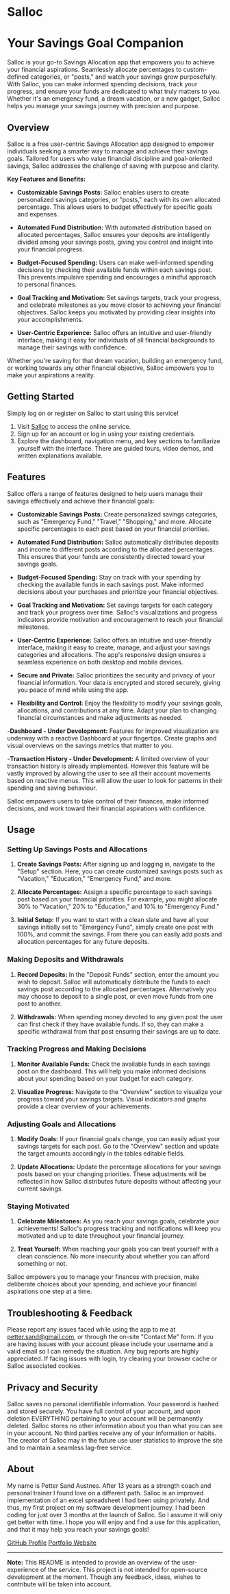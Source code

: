 # Salloc
# Your Savings Goal Companion

Salloc is your go-to Savings Allocation app that empowers you to achieve your financial aspirations. Seamlessly allocate percentages to custom-defined categories, or "posts," and watch your savings grow purposefully. With Salloc, you can make informed spending decisions, track your progress, and ensure your funds are dedicated to what truly matters to you. Whether it's an emergency fund, a dream vacation, or a new gadget, Salloc helps you manage your savings journey with precision and purpose.

## Overview

Salloc is a free user-centric Savings Allocation app designed to empower individuals seeking a smarter way to manage and achieve their savings goals. Tailored for users who value financial discipline and goal-oriented savings, Salloc addresses the challenge of saving with purpose and clarity.

**Key Features and Benefits:**

- **Customizable Savings Posts:** Salloc enables users to create personalized savings categories, or "posts," each with its own allocated percentage. This allows users to budget effectively for specific goals and expenses.

- **Automated Fund Distribution:** With automated distribution based on allocated percentages, Salloc ensures your deposits are intelligently divided among your savings posts, giving you control and insight into your financial progress.

- **Budget-Focused Spending:** Users can make well-informed spending decisions by checking their available funds within each savings post. This prevents impulsive spending and encourages a mindful approach to personal finances.

- **Goal Tracking and Motivation:** Set savings targets, track your progress, and celebrate milestones as you move closer to achieving your financial objectives. Salloc keeps you motivated by providing clear insights into your accomplishments.

- **User-Centric Experience:** Salloc offers an intuitive and user-friendly interface, making it easy for individuals of all financial backgrounds to manage their savings with confidence.

Whether you're saving for that dream vacation, building an emergency fund, or working towards any other financial objective, Salloc empowers you to make your aspirations a reality.

## Getting Started

Simply log on or register on Salloc to start using this service!

1. Visit [Salloc](https://pettersa.com/salloc/) to access the online service.
2. Sign up for an account or log in using your existing credentials.
3. Explore the dashboard, navigation menu, and key sections to familiarize yourself with the interface. There are guided tours, video demos, and written explanations available.

## Features

Salloc offers a range of features designed to help users manage their savings effectively and achieve their financial goals:

- **Customizable Savings Posts:** Create personalized savings categories, such as "Emergency Fund," "Travel," "Shopping," and more. Allocate specific percentages to each post based on your financial priorities.

- **Automated Fund Distribution:** Salloc automatically distributes deposits and income to different posts according to the allocated percentages. This ensures that your funds are consistently directed toward your savings goals.

- **Budget-Focused Spending:** Stay on track with your spending by checking the available funds in each savings post. Make informed decisions about your purchases and prioritize your financial objectives.

- **Goal Tracking and Motivation:** Set savings targets for each category and track your progress over time. Salloc's visualizations and progress indicators provide motivation and encouragement to reach your financial milestones.

- **User-Centric Experience:** Salloc offers an intuitive and user-friendly interface, making it easy to create, manage, and adjust your savings categories and allocations. The app's responsive design ensures a seamless experience on both desktop and mobile devices.

- **Secure and Private:** Salloc prioritizes the security and privacy of your financial information. Your data is encrypted and stored securely, giving you peace of mind while using the app.

- **Flexibility and Control:** Enjoy the flexibility to modify your savings goals, allocations, and contributions at any time. Adapt your plan to changing financial circumstances and make adjustments as needed.

-**Dashboard - Under Development:** Features for improved visualization are underway with a reactive Dashboard at your fingertips. Create graphs and visual overviews on the savings metrics that matter to you. 

-**Transaction History - Under Development:** A limited overview of your transaction history is already implemented. However this feature will be vastly improved by allowing the user to see all their account movements based on reactive menus. This will allow the user to look for patterns in their spending and saving behaviour. 

Salloc empowers users to take control of their finances, make informed decisions, and work toward their financial aspirations with confidence.

## Usage

### Setting Up Savings Posts and Allocations

1. **Create Savings Posts:** After signing up and logging in, navigate to the "Setup" section. Here, you can create customized savings posts such as "Vacation," "Education," "Emergency Fund," and more.

2. **Allocate Percentages:** Assign a specific percentage to each savings post based on your financial priorities. For example, you might allocate 30% to "Vacation," 20% to "Education," and 10% to "Emergency Fund."

3. **Initial Setup:** If you want to start with a clean slate and have all your savings initially set to "Emergency Fund", simply create one post with 100%, and commit the savings. From there you can easily add posts and allocation percentages for any future deposits. 

### Making Deposits and Withdrawals

1. **Record Deposits:** In the "Deposit Funds" section, enter the amount you wish to deposit. Salloc will automatically distribute the funds to each savings post according to the allocated percentages. Alternatively you may choose to deposit to a single post, or even move funds from one post to another. 

2. **Withdrawals:** When spending money devoted to any given post the user can first check if they have available funds. If so, they can make a specific withdrawal from that post ensuring their savings are up to date.

### Tracking Progress and Making Decisions

1. **Monitor Available Funds:** Check the available funds in each savings post on the dashboard. This will help you make informed decisions about your spending based on your budget for each category.

2. **Visualize Progress:** Navigate to the "Overview" section to visualize your progress toward your savings targets. Visual indicators and graphs provide a clear overview of your achievements.

### Adjusting Goals and Allocations

1. **Modify Goals:** If your financial goals change, you can easily adjust your savings targets for each post. Go to the "Overview" section and update the target amounts accordingly in the tables editable fields.

2. **Update Allocations:** Update the percentage allocations for your savings posts based on your changing priorities. These adjustments will be reflected in how Salloc distributes future deposits without affecting your current savings.

### Staying Motivated

1. **Celebrate Milestones:** As you reach your savings goals, celebrate your achievements! Salloc's progress tracking and notifications will keep you motivated and up to date throughout your financial journey.

2. **Treat Yourself:** When reaching your goals you can treat yourself with a clean conscience. No more insecurity about whether you can afford something or not.

Salloc empowers you to manage your finances with precision, make deliberate choices about your spending, and achieve your financial aspirations one step at a time.


## Troubleshooting & Feedback

Please report any issues faced while using the app to me at petter.sand@gmail.com, or through the on-site "Contact Me" form. If you are having issues with your account please include your username and a valid email so I can remedy the situation. Any bug reports are highly appreciated.
If facing issues with login, try clearing your browser cache or Salloc associated cookies. 


## Privacy and Security

Salloc saves no personal identifiable information. Your password is hashed and stored securely. You have full control of your account, and upon deletion EVERYTHING pertaining to your account will be permanently deleted. Salloc stores no other information about you than what you can see in your account. No third parties receive any of your information or habits. The creator of Salloc may in the future use user statistics to improve the site and to maintain a seamless lag-free service. 

## About

My name is Petter Sand Austnes. After 13 years as a strength coach and personal trainer I found love on a different path. Salloc is an improved implementation of an excel spreadsheet I had been using privately. And thus, my first project on my software development journey. I had been coding for just over 3 months at the launch of Salloc. So I assume it will only get better with time. I hope you will enjoy and find a use for this application, and that it may help you reach your savings goals! 

[GitHub Profile](https://github.com/pettersand)
[Portfolio Website](https://pettersa.com)

---

**Note:** This README is intended to provide an overview of the user-experience of the service. This project is not intended for open-source development at the moment. Though any feedback, ideas, wishes to contribute will be taken into account. 


